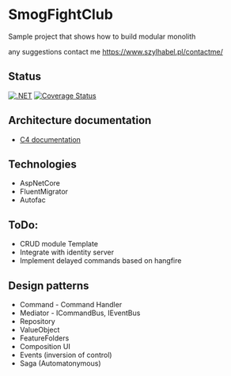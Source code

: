 # SmogFightClub
Sample project that shows how to build modular monolith

any suggestions contact me https://www.szylhabel.pl/contactme/

## Status
[![.NET](https://github.com/mr0zek/SmogFightClub/actions/workflows/dotnet.yml/badge.svg)](https://github.com/mr0zek/SmogFightClub/actions/workflows/dotnet.yml)
[![Coverage Status](https://coveralls.io/repos/github/mr0zek/SmogFightClub/badge.svg?branch=master)](https://coveralls.io/github/mr0zek/SmogFightClub?branch=master)

## Architecture documentation
- [C4 documentation](https://github.com/mr0zek/SmogFightClub/blob/master/c4.md)

## Technologies
- AspNetCore 
- FluentMigrator 
- Autofac

## ToDo:
- CRUD module Template
- Integrate with identity server
- Implement delayed commands based on hangfire
  
## Design patterns
- Command - Command Handler
- Mediator - ICommandBus, IEventBus
- Repository
- ValueObject
- FeatureFolders
- Composition UI
- Events (inversion of control)
- Saga (Automatonymous)
